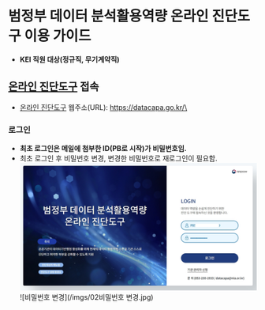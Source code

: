 # 범정부 데이터 분석활용역량 온라인 진단도구 이용 가이드
- <b>KEI 직원 대상(정규직, 무기계약직)</b>
## [온라인 진단도구](https://datacapa.go.kr/) 접속
- [온라인 진단도구](https://datacapa.go.kr/) 웹주소(URL): https://datacapa.go.kr/\
### 로그인
- <b>최초 로그인은 메일에 첨부한 ID(PB로 시작)가 비밀번호임.</b>
- 최초 로그인 후 비밀번호 변경, 변경한 비밀번호로 재로그인이 필요함.
![로그인](/imgs/01로그인.jpg)
![비밀번호 변경](/imgs/02비밀번호 변경.jpg)
